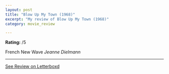 ```yaml
---
layout: post
title: "Blow Up My Town (1968)"
excerpt: "My review of Blow Up My Town (1968)"
category: movie_review

---
```


**Rating:** /5

French New Wave <i>Jeanne Dielmann</i>

<hr>

[See Review on Letterboxd](https://boxd.it/3XFUiH)
